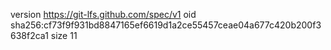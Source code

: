 version https://git-lfs.github.com/spec/v1
oid sha256:cf73f9f931bd8847165ef6619d1a2ce55457ceae04a677c420b200f3638f2ca1
size 11
